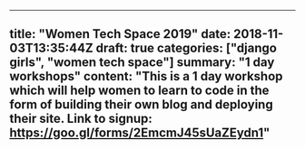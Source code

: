 

---
title: "Women Tech Space 2019"
date: 2018-11-03T13:35:44Z
draft: true
categories: ["django girls", "women tech space"]
summary: "1 day workshops"
content: "This is a 1 day workshop which will help women to learn to code in the form of building their own blog and deploying their site. Link to signup: https://goo.gl/forms/2EmcmJ45sUaZEydn1"
---
